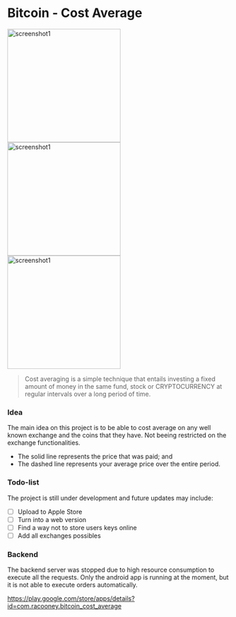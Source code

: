 # Bitcoin - Cost Average

<div>
<img src="https://play-lh.googleusercontent.com/I_Bc-6nCQugnAc8cKp4bchY3qFTyrQtFDS5bCyhMMZl9Y8bz210S_YULVNwKM8JL83g=w3360-h1940" width="256px" alt="screenshot1">
<img src="https://play-lh.googleusercontent.com/QCkbySR1Bfq42JwTl-U9_zPmaXPY34IxIt1kyj8eLqIl-IkqqwTDW7X1WuV-0Km6FG-C=w3360-h1940" width="256px" alt="screenshot1">
<img src="https://play-lh.googleusercontent.com/X4fePjB7hKerzqZBWuRCczuzmU8cc2bXcgsCLP_40QRqSkgEWYv1pkED7F3__IyE5x0=w3360-h1940" width="256px" alt="screenshot1">
  </div>

> Cost averaging is a simple technique that entails investing a fixed amount of money in the same fund, stock or CRYPTOCURRENCY at regular intervals over a long period of time.

### Idea

The main idea on this project is to be able to cost average on any well known exchange and the coins that they have. Not beeing restricted on the exchange functionalities.

- The solid line represents the price that was paid; and
- The dashed line represents your average price over the entire period.

### Todo-list

The project is still under development and future updates may include:

- [ ] Upload to Apple Store
- [ ] Turn into a web version
- [ ] Find a way not to store users keys online
- [ ] Add all exchanges possibles

### Backend
The backend server was stopped due to high resource consumption to execute all the requests. Only the android app is running at the moment, but it is not able to execute orders automatically.

https://play.google.com/store/apps/details?id=com.racooney.bitcoin_cost_average
